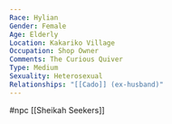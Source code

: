 ```yaml
---
Race: Hylian
Gender: Female
Age: Elderly
Location: Kakariko Village
Occupation: Shop Owner
Comments: The Curious Quiver
Type: Medium
Sexuality: Heterosexual
Relationships: "[[Cado]] (ex-husband)"
---
```

#npc [[Sheikah Seekers]]
